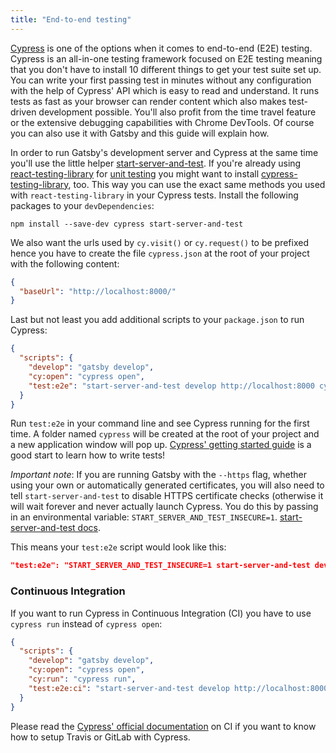```yaml
---
title: "End-to-end testing"
---
```


[Cypress](https://www.cypress.io/) is one of the options when it comes to end-to-end (E2E) testing. Cypress is an all-in-one testing framework focused on E2E testing meaning that you don't have to install 10 different things to get your test suite set up. You can write your first passing test in minutes without any configuration with the help of Cypress' API which is easy to read and understand. It runs tests as fast as your browser can render content which also makes test-driven development possible. You'll also profit from the time travel feature or the extensive debugging capabilities with Chrome DevTools. Of course you can also use it with Gatsby and this guide will explain how.

In order to run Gatsby's development server and Cypress at the same time you'll use the little helper [start-server-and-test](https://github.com/bahmutov/start-server-and-test). If you're already using [react-testing-library](/docs/testing-react-components) for [unit testing](/docs/unit-testing) you might want to install [cypress-testing-library](https://github.com/kentcdodds/cypress-testing-library), too. This way you can use the exact same methods you used with `react-testing-library` in your Cypress tests. Install the following packages to your `devDependencies`:

```shell
npm install --save-dev cypress start-server-and-test
```

We also want the urls used by `cy.visit()` or `cy.request()` to be prefixed hence you have to create the file `cypress.json` at the root of your project with the following content:

```json:title=cypress.json
{
  "baseUrl": "http://localhost:8000/"
}
```

Last but not least you add additional scripts to your `package.json` to run Cypress:

```json:title=package.json
{
  "scripts": {
    "develop": "gatsby develop",
    "cy:open": "cypress open",
    "test:e2e": "start-server-and-test develop http://localhost:8000 cy:open"
  }
}
```

Run `test:e2e` in your command line and see Cypress running for the first time. A folder named `cypress` will be created at the root of your project and a new application window will pop up. [Cypress' getting started guide](https://docs.cypress.io/guides/getting-started/writing-your-first-test.html#) is a good start to learn how to write tests!

_Important note_: If you are running Gatsby with the `--https` flag, whether using your own or automatically generated certificates, you will also need to tell `start-server-and-test` to disable HTTPS certificate checks (otherwise it will wait forever and never actually launch Cypress. You do this by passing in an environmental variable: `START_SERVER_AND_TEST_INSECURE=1`. [start-server-and-test docs](https://github.com/bahmutov/start-server-and-test#disable-https-certificate-checks). 

This means your `test:e2e` script would look like this:

```json:title=package.json
"test:e2e": "START_SERVER_AND_TEST_INSECURE=1 start-server-and-test develop http://localhost:8000 cy:open"
```

### Continuous Integration

If you want to run Cypress in Continuous Integration (CI) you have to use `cypress run` instead of `cypress open`:

```json:title=package.json
{
  "scripts": {
    "develop": "gatsby develop",
    "cy:open": "cypress open",
    "cy:run": "cypress run",
    "test:e2e:ci": "start-server-and-test develop http://localhost:8000 cy:run"
  }
}
```

Please read the [Cypress' official documentation](https://docs.cypress.io/guides/guides/continuous-integration.html) on CI if you want to know how to setup Travis or GitLab with Cypress.
